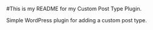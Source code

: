 #This is my README for my Custom Post Type Plugin.

Simple WordPress plugin for adding a custom post type.